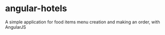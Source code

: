 angular-hotels
==============

A simple application for food items menu creation and making an order, with AngularJS
